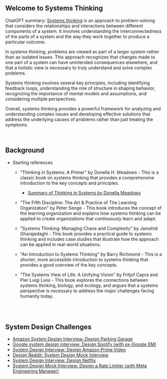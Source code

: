 ## Welcome to Systems Thinking

ChatGPT summary: [Systems thinking](https://en.wikipedia.org/wiki/Systems_thinking) is an approach to problem-solving that considers the relationships and interactions between different components of a system. It involves understanding the interconnectedness of the parts of a system and the way they work together to produce a particular outcome.

In systems thinking, problems are viewed as part of a larger system rather than as isolated issues. This approach recognizes that changes made to one part of a system can have unintended consequences elsewhere, and that a holistic view is necessary to truly understand and solve complex problems.

Systems thinking involves several key principles, including identifying feedback loops, understanding the role of structure in shaping behavior, recognizing the importance of mental models and assumptions, and considering multiple perspectives.

Overall, systems thinking provides a powerful framework for analyzing and understanding complex issues and developing effective solutions that address the underlying causes of problems rather than just treating the symptoms.



<br>

## Background
  - Starting references
    - "Thinking in Systems: A Primer" by Donella H. Meadows - This is a classic book on systems thinking that provides a comprehensive introduction to the key concepts and principles.
      - [Summary of Thinking in Systems by Donella Meadows](https://medium.com/@opuhasanopu/summary-of-thinking-in-systems-by-donella-meadows-b54aec0f40f8)

    - "The Fifth Discipline: The Art & Practice of The Learning Organization" by Peter Senge - This book introduces the concept of the learning organization and explains how systems thinking can be applied to create organizations that continuously learn and adapt.

    - "Systems Thinking: Managing Chaos and Complexity" by Jamshid Gharajedaghi - This book provides a practical guide to systems thinking and includes case studies that illustrate how the approach can be applied in real-world situations.

    - "An Introduction to Systems Thinking" by Barry Richmond - This is a shorter, more accessible introduction to systems thinking that provides a good overview of the key concepts.

    - "The Systems View of Life: A Unifying Vision" by Fritjof Capra and Pier Luigi Luisi - This book explores the connections between systems thinking, biology, and ecology, and argues that a systems perspective is necessary to address the major challenges facing humanity today.

<br>
<br>


## System Design Challenges
- [Amazon System Design Interview: Design Parking Garage](https://www.youtube.com/watch?v=NtMvNh0WFVM)
- [Google system design interview: Design Spotify (with ex-Google EM)](https://www.youtube.com/watch?v=_K-eupuDVEc)
- [System Design Interview: Design Amazon Prime Video](https://www.youtube.com/watch?v=PuU_0esYyhg)
- [Design Reddit: System Design Mock Interview](https://www.youtube.com/watch?v=KYExYE_9nIY&list=PLrtCHHeadkHp92TyPt1Fj452_VGLipJnL)
- [System Design Interview: Design Netflix](https://www.youtube.com/watch?v=VvZf7lISfgs)
- [System Design Mock Interview: Design a Rate Limiter (with Meta Engineering Manager)](https://www.youtube.com/watch?v=SgWb6tWx3S8)

<br>


